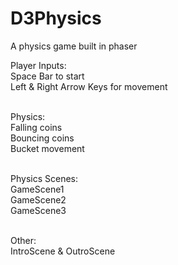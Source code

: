 # D3Physics
A physics game built in phaser <br>

Player Inputs: <br>
Space Bar to start <br>
Left & Right Arrow Keys for movement <br><br>


Physics:<br>
Falling coins<br>
Bouncing coins<br>
Bucket movement<br><br>


Physics Scenes:<br>
GameScene1<br>
GameScene2<br>
GameScene3<br><br>


Other:<br>
IntroScene & OutroScene<br>
